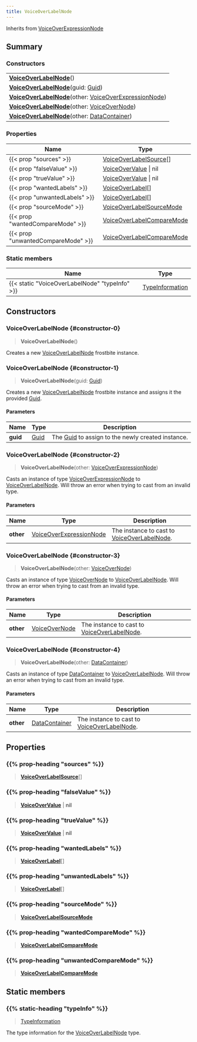 ```yaml
---
title: VoiceOverLabelNode
---
```


Inherits from 
[VoiceOverExpressionNode](/vext/ref/fb/voiceoverexpressionnode)

## Summary
### Constructors
| |
| ----------- |
| **[VoiceOverLabelNode](#constructor-0)**() |
| **[VoiceOverLabelNode](#constructor-1)**(guid: [Guid](/vext/ref/shared/class/guid)) |
| **[VoiceOverLabelNode](#constructor-2)**(other: [VoiceOverExpressionNode](/vext/ref/fb/voiceoverexpressionnode)) |
| **[VoiceOverLabelNode](#constructor-3)**(other: [VoiceOverNode](/vext/ref/fb/voiceovernode)) |
| **[VoiceOverLabelNode](#constructor-4)**(other: [DataContainer](/vext/ref/shared/class/datacontainer)) |

### Properties
| Name | Type |
| ---- | ---- |
| {{< prop "sources" >}} | [VoiceOverLabelSource](/vext/ref/fb/voiceoverlabelsource)[] |
| {{< prop "falseValue" >}} | [VoiceOverValue](/vext/ref/fb/voiceovervalue) \| nil |
| {{< prop "trueValue" >}} | [VoiceOverValue](/vext/ref/fb/voiceovervalue) \| nil |
| {{< prop "wantedLabels" >}} | [VoiceOverLabel](/vext/ref/fb/voiceoverlabel)[] |
| {{< prop "unwantedLabels" >}} | [VoiceOverLabel](/vext/ref/fb/voiceoverlabel)[] |
| {{< prop "sourceMode" >}} | [VoiceOverLabelSourceMode](/vext/ref/fb/voiceoverlabelsourcemode) |
| {{< prop "wantedCompareMode" >}} | [VoiceOverLabelCompareMode](/vext/ref/fb/voiceoverlabelcomparemode) |
| {{< prop "unwantedCompareMode" >}} | [VoiceOverLabelCompareMode](/vext/ref/fb/voiceoverlabelcomparemode) |

### Static members
| Name | Type |
| ---- | ---- |
| {{< static "VoiceOverLabelNode" "typeInfo" >}} | [TypeInformation](/vext/ref/shared/class/typeinformation) |

## Constructors
### VoiceOverLabelNode {#constructor-0}
> **VoiceOverLabelNode**()

Creates a new [VoiceOverLabelNode](/vext/ref/fb/voiceoverlabelnode) frostbite instance.

### VoiceOverLabelNode {#constructor-1}
> **VoiceOverLabelNode**(guid: [Guid](/vext/ref/shared/class/guid))

Creates a new [VoiceOverLabelNode](/vext/ref/fb/voiceoverlabelnode) frostbite instance and assigns it the provided [Guid](/vext/ref/shared/class/guid).

#### Parameters
| Name | Type | Description |
| ---- | ---- | ----------- |
| **guid** | [Guid](/vext/ref/shared/class/guid) | The [Guid](/vext/ref/shared/class/guid) to assign to the newly created instance. |

### VoiceOverLabelNode {#constructor-2}
> **VoiceOverLabelNode**(other: [VoiceOverExpressionNode](/vext/ref/fb/voiceoverexpressionnode))

Casts an instance of type [VoiceOverExpressionNode](/vext/ref/fb/voiceoverexpressionnode) to [VoiceOverLabelNode](/vext/ref/fb/voiceoverlabelnode). Will throw an error when trying to cast from an invalid type.

#### Parameters
| Name | Type | Description |
| ---- | ---- | ----------- |
| **other** | [VoiceOverExpressionNode](/vext/ref/fb/voiceoverexpressionnode) | The instance to cast to [VoiceOverLabelNode](/vext/ref/fb/voiceoverlabelnode). |

### VoiceOverLabelNode {#constructor-3}
> **VoiceOverLabelNode**(other: [VoiceOverNode](/vext/ref/fb/voiceovernode))

Casts an instance of type [VoiceOverNode](/vext/ref/fb/voiceovernode) to [VoiceOverLabelNode](/vext/ref/fb/voiceoverlabelnode). Will throw an error when trying to cast from an invalid type.

#### Parameters
| Name | Type | Description |
| ---- | ---- | ----------- |
| **other** | [VoiceOverNode](/vext/ref/fb/voiceovernode) | The instance to cast to [VoiceOverLabelNode](/vext/ref/fb/voiceoverlabelnode). |

### VoiceOverLabelNode {#constructor-4}
> **VoiceOverLabelNode**(other: [DataContainer](/vext/ref/shared/class/datacontainer))

Casts an instance of type [DataContainer](/vext/ref/shared/class/datacontainer) to [VoiceOverLabelNode](/vext/ref/fb/voiceoverlabelnode). Will throw an error when trying to cast from an invalid type.

#### Parameters
| Name | Type | Description |
| ---- | ---- | ----------- |
| **other** | [DataContainer](/vext/ref/shared/class/datacontainer) | The instance to cast to [VoiceOverLabelNode](/vext/ref/fb/voiceoverlabelnode). |

## Properties
### {{% prop-heading "sources" %}}
> **[VoiceOverLabelSource](/vext/ref/fb/voiceoverlabelsource)**[]

### {{% prop-heading "falseValue" %}}
> **[VoiceOverValue](/vext/ref/fb/voiceovervalue)** | **nil**

### {{% prop-heading "trueValue" %}}
> **[VoiceOverValue](/vext/ref/fb/voiceovervalue)** | **nil**

### {{% prop-heading "wantedLabels" %}}
> **[VoiceOverLabel](/vext/ref/fb/voiceoverlabel)**[]

### {{% prop-heading "unwantedLabels" %}}
> **[VoiceOverLabel](/vext/ref/fb/voiceoverlabel)**[]

### {{% prop-heading "sourceMode" %}}
> **[VoiceOverLabelSourceMode](/vext/ref/fb/voiceoverlabelsourcemode)**

### {{% prop-heading "wantedCompareMode" %}}
> **[VoiceOverLabelCompareMode](/vext/ref/fb/voiceoverlabelcomparemode)**

### {{% prop-heading "unwantedCompareMode" %}}
> **[VoiceOverLabelCompareMode](/vext/ref/fb/voiceoverlabelcomparemode)**

## Static members
### {{% static-heading "typeInfo" %}}
> [TypeInformation](/vext/ref/shared/class/typeinformation)

The type information for the [VoiceOverLabelNode](/vext/ref/fb/voiceoverlabelnode) type.

